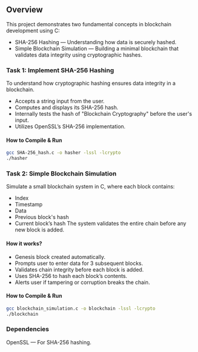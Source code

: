 ## Overview

This project demonstrates two fundamental concepts in blockchain development using C:
- SHA-256 Hashing — Understanding how data is securely hashed.
- Simple Blockchain Simulation — Building a minimal blockchain that validates data integrity using cryptographic hashes.

### Task 1: Implement SHA-256 Hashing
To understand how cryptographic hashing ensures data integrity in a blockchain.
- Accepts a string input from the user.
- Computes and displays its SHA-256 hash.
- Internally tests the hash of "Blockchain Cryptography" before the user's input.
- Utilizes OpenSSL’s SHA-256 implementation.

#### How to Compile & Run
```bash
gcc SHA-256_hash.c -o hasher -lssl -lcrypto
./hasher
```

### Task 2: Simple Blockchain Simulation
Simulate a small blockchain system in C, where each block contains:
- Index
- Timestamp
- Data
- Previous block's hash
- Current block’s hash
The system validates the entire chain before any new block is added.

#### How it works?
- Genesis block created automatically.
- Prompts user to enter data for 3 subsequent blocks.
- Validates chain integrity before each block is added.
- Uses SHA-256 to hash each block’s contents.
- Alerts user if tampering or corruption breaks the chain.

#### How to Compile & Run
```bash
gcc blockchain_simulation.c -o blockchain -lssl -lcrypto
./blockchain
```

### Dependencies
OpenSSL — For SHA-256 hashing.
